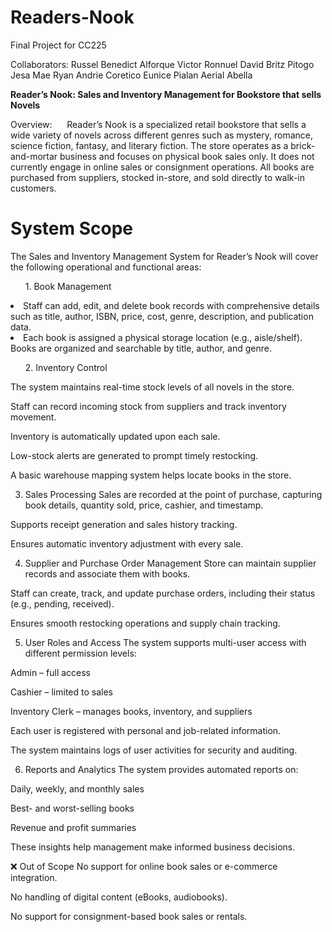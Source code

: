 # Readers-Nook
Final Project for CC225

Collaborators:
  Russel Benedict Alforque 
  Victor Ronnuel David
  Britz Pitogo
  Jesa Mae 
  Ryan Andrie Coretico
  Eunice Pialan
  Aerial Abella

<b>Reader’s Nook: Sales and Inventory Management for Bookstore that sells Novels</b>

Overview:
&nbsp; &nbsp; &nbsp;Reader’s Nook is a specialized retail bookstore that sells a wide variety of novels across different genres such as mystery, romance, science fiction, fantasy, and literary fiction. The store operates as a brick-and-mortar business and focuses on physical book sales only. It does not currently engage in online sales or consignment operations. All books are purchased from suppliers, stocked in-store, and sold directly to walk-in customers.

<h1>System Scope</h1>
The Sales and Inventory Management System for Reader’s Nook will cover the following operational and functional areas:

<ul>1. Book Management</ul>
<li>Staff can add, edit, and delete book records with comprehensive details such as title, author, ISBN, price, cost, genre, description, and publication data.</li>
<li>Each book is assigned a physical storage location (e.g., aisle/shelf).</li>
Books are organized and searchable by title, author, and genre.</li>

<ul>2. Inventory Control</ul>
The system maintains real-time stock levels of all novels in the store.</li>


Staff can record incoming stock from suppliers and track inventory movement.


Inventory is automatically updated upon each sale.


Low-stock alerts are generated to prompt timely restocking.


A basic warehouse mapping system helps locate books in the store.



3. Sales Processing
Sales are recorded at the point of purchase, capturing book details, quantity sold, price, cashier, and timestamp.


Supports receipt generation and sales history tracking.


Ensures automatic inventory adjustment with every sale.



4. Supplier and Purchase Order Management
Store can maintain supplier records and associate them with books.


Staff can create, track, and update purchase orders, including their status (e.g., pending, received).


Ensures smooth restocking operations and supply chain tracking.



5. User Roles and Access
The system supports multi-user access with different permission levels:


Admin – full access


Cashier – limited to sales


Inventory Clerk – manages books, inventory, and suppliers


Each user is registered with personal and job-related information.


The system maintains logs of user activities for security and auditing.



6. Reports and Analytics
The system provides automated reports on:


Daily, weekly, and monthly sales


Best- and worst-selling books


Revenue and profit summaries


These insights help management make informed business decisions.



❌ Out of Scope
No support for online book sales or e-commerce integration.


No handling of digital content (eBooks, audiobooks).


No support for consignment-based book sales or rentals.
